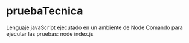 # pruebaTecnica
Lenguaje javaScript ejecutado en un ambiente de Node
Comando para ejecutar las pruebas: node index.js
